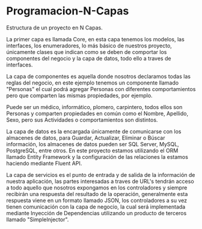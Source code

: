 # Programacion-N-Capas
Estructura de un proyecto en N Capas.

La primer capa es llamada Core, en esta capa tenemos los modelos, las interfaces, los enumeradores, 
lo más básico de nuestros proyecto, únicamente clases que indican como se deben de comportar los componentes del negocio y la capa de datos, todo ello a traves de interfaces.

La capa de componentes es aquella donde nosotros declaramos todas las reglas del negocio, en este ejemplo tenemos un componente llamado
"Personas" el cual podrá agregar Personas con diferentes comportamientos pero que comparten las mismas propiedades, por ejemplo.

Puede ser un médico, informático, plomero, carpintero, todos ellos son Personas y comparten propiedades en común como el Nombre, Apellido, Sexo, pero sus Actividades o comportamientos son distintos. 

La capa de datos es la encargada únicamente de comunicarse con los almacenes de datos, para Guardar, Actualizar, Eliminar o Búscar información, los almacenes de datos pueden ser SQL Server, MySQL, PostgreSQL, entre otros. En este proyecto estamos utilizando el ORM llamado Entity Framework y la configuración de las relaciones la estamos haciendo mediante Fluent API.

La capa de servicios es el punto de entrada y de salida de la información de nuestra aplicación, las partes interesadas a traves de URL's tendrán acceso a todo aquello que nosotros expongamos en los controladores y siempre recibirán una respuesta del resultado de la operación, generalmente esta respuesta viene en un formato llamado JSON, los controladores a su vez tienen comunicación con la capa de negocio, la cual será implementada mediante Inyección de Dependencias utilizando un producto de terceros llamado "SimpleInjector". 


